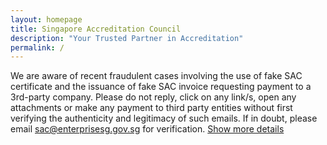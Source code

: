 ```yaml
---
layout: homepage
title: Singapore Accreditation Council
description: "Your Trusted Partner in Accreditation"
permalink: /
---
```

We are aware of recent fraudulent cases involving the use of fake SAC certificate and the issuance of fake SAC invoice requesting payment to a 3rd-party company. Please do not reply, click on any link/s, open any attachments or make any payment to third party entities without first verifying the authenticity and legitimacy of such emails. If in doubt, please email sac@enterprisesg.gov.sg for verification. <a
  class="hyperlink"
  href="https://www.sac-accreditation.gov.sg/">Show more
  details</a>
<!-- Type your notification here - the notification bar will not appear if this is empty. For other changes, refer to _data/homepage.yml to edit the homepage -->


